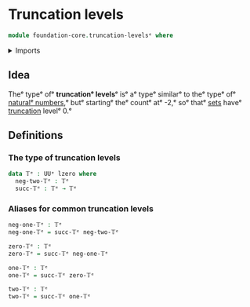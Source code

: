 # Truncation levels

```agda
module foundation-core.truncation-levelsᵉ where
```

<details><summary>Imports</summary>

```agda
open import foundation.universe-levelsᵉ
```

</details>

## Idea

Theᵉ typeᵉ ofᵉ **truncationᵉ levels**ᵉ isᵉ aᵉ typeᵉ similarᵉ to theᵉ typeᵉ ofᵉ
[naturalᵉ numbers](elementary-number-theory.natural-numbers.md),ᵉ butᵉ startingᵉ theᵉ
countᵉ atᵉ -2,ᵉ soᵉ thatᵉ [sets](foundation-core.sets.mdᵉ) haveᵉ
[truncation](foundation-core.truncated-types.mdᵉ) levelᵉ 0.ᵉ

## Definitions

### The type of truncation levels

```agda
data 𝕋ᵉ : UUᵉ lzero where
  neg-two-𝕋ᵉ : 𝕋ᵉ
  succ-𝕋ᵉ : 𝕋ᵉ → 𝕋ᵉ
```

### Aliases for common truncation levels

```agda
neg-one-𝕋ᵉ : 𝕋ᵉ
neg-one-𝕋ᵉ = succ-𝕋ᵉ neg-two-𝕋ᵉ

zero-𝕋ᵉ : 𝕋ᵉ
zero-𝕋ᵉ = succ-𝕋ᵉ neg-one-𝕋ᵉ

one-𝕋ᵉ : 𝕋ᵉ
one-𝕋ᵉ = succ-𝕋ᵉ zero-𝕋ᵉ

two-𝕋ᵉ : 𝕋ᵉ
two-𝕋ᵉ = succ-𝕋ᵉ one-𝕋ᵉ
```